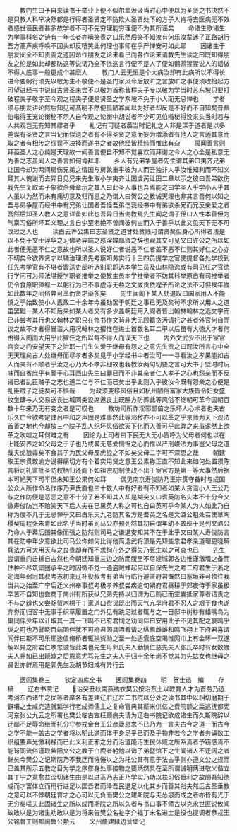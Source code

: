<!-- { "loadSidebar": true } -->
　　教门生曰予自来读书于举业上便不似尔辈汲汲当时心中便以为圣贤之书决然不是只教人科举决然都是行得者圣贤定不防欺人圣贤处下的方子人肯将去医病无不效者惑世诬民者甚多故学者不可不先穷理能穷理便不为其所诬矣
　　命诸生歌诸生为学事科名之诗有一年长者亦嘻笑责之曰乐然后笑不知汝有何乐汝辈迷了正路胡行吾方髙声疾呼唤不囬头却反嘻笑此何理也事师在乎严惮安可如此耶
　　因诸生于朋友间全不知责善之道因命作朋友之论来看已而各作论来请教先生读之曰既知得朋友之伦是如此却都防这等说话乃全不依这言行便不是人了便如鹦鹉猩猩说人的话做不得人底事一般更成个甚麽人
　　教门人云无恒是个大病汝却有此病所以不得长进今要躬行须先以敬为主不敬便不是圣门家风今后放旷之言放旷之事便须收拾起方可望进经书中说自古贤圣未尝不以敬为首称昔程夫子专以敬为学当时苏东坡只要打破程夫子敬字至今观之程夫子便是贤圣之学东坡不免于小人而无忌惮也
　　学者须与朋友讲论然后知见可髙明不然便孤陋寡闻以为好者却反是不好而不自知矣昔蔡伯喈得王充论衡秘不示人自今观之论衡中胡说者不少可见伯喈秘得没来头当时若与人共观岂无有知其缪者乎
　　礼记有可疑者葢当时记礼之人非是深于道者是以多差误有圣贤之言当记而误遗之者有不得圣贤之意而妄为増添者有他人之言适其意而取之者有相传之缪误不决择而遂书之者故他经皆精纯而惟此有杂
　　禹闻善言则拜葢圣人之心纯是天理故一闻善言便自不知不觉喜欢而拜谢之今人之心全是私意无为善之志虽闻人之善言如何肯拜耶
　　乡人有兄弟争屋者先生谓其弟曰夷齐兄弟让国今却为两间房伤兄弟之情国与房孰重乎彼为人而吾独非人乎汝惟知利而不知义耳其人愧谢而去异日见兄来先生取小学夷齐让国虞芮让田二章以示之彼曰吾弟欲伤我先生复取孟子象欲杀舜章示之其人曰此圣人事也吾焉能之曰学圣人乎学小人乎其人虽以为然而未有痛切意及归而思之乃谓人曰贺公之教诚天理也非其言吾何以知之吾与弟争屋而经书中有兄弟让国者吾怪吾弟伤我经书中有弟欲杀兄而兄反亲爱之者吾然后知圣人教人之意详备如此也吾异日当谢教焉先生闻之谓子侄曰人性本善但为气禀习俗所坏耳义理之言自少至老絶不曽闻彼何由而入于善乎以此又见天下无不可改过之人也
　　读白云许公集曰志圣贤之道甘处贫贱可谓贤矣但身心所得者浅是以不免于文士浮华之习佛老异端之惑淫媟鄙猥之辞也观其文可见又曰许公之所以如此者便无恶不仁之意故也所以圣人说好仁者说恶不仁者盖不恶不仁则其好仁之心亦不切矣今欲养贤才以辅治理须先考察知务实行十三四员提学之官使提督各处学校到任先考学官有不堪者罢送吏部听选别职即选本学生员及山林隐逸或有司见任之官徳行学问可为师法堪授学职者推举之使教生员本学推举者不妨其科举原自有司推举者仍令食原职俸禄一以躬行为已不事虚浮无益之文嵗贡依程子所论之法不可但挨年嵗如此数年之间俗弊可革而贤才渐多矣
　　先生闻阁下某人劾退叹曰国家用人不能慎之于始致使小人蠧政二十余年今虽劾罢于朝廷之事已无及矣茍不求所以用人之道虽罢黜一某人不知后来如某人者又有多少盖朝廷用入阁者皆出翰林翰林之选文字而已非尝考其行也又翰林之职只在修书作文茍非大无顾籍贪汚请托之甚者外官何自而议之故不才者得冒滥大用况翰林之擢惟在进士首数名耳二甲以后虽有大徳大才者何由得入阁而大用乎此擢任之所以每不得人而误天下也
　　内外文武少不出于宦官宫妾之门安望天下之治耶一门生失爱于继母有怨之之意先生责之曰观汝所言心中全无天理矣古人处继母而尽孝者多矣见于小学经书中者汝可一一寻看汝之孝果能如古人而亲有不顺者乎汝之心乃大不孝非细故也我教汝两句切要之言可大书于壁时时玩味而自省庶乎有警于心耳西山先生曰罪已而不非其亲者仁人孝子之心也怨亲而不反诸已者乱臣贼子之志也道二仁与不仁而已矣出乎此则入乎彼汝今既有怨亲之心便是乱臣贼子之徒矣可不惧哉
　　为政须变移风俗且如杭州陋俗富家大族皆令妇女盛妆坐肆与人交易送丧出城同类设席邀丧主既醉方防葬此等风俗不终朝可革今国朝百数十年来乃无有变之者是可叹也
　　教坊司所作淫邪鄙倍之乐坏人心术者也夫古乐久亡今欲考定律吕中和之声固是难事然此等邪秽亦不可以革之乎京师为天下观法首善之地也今却放三个院子乱人纪坏风俗欲天下化而入善可乎此弊之来虽逺然上欲革之吹嘘之耳何难之有
　　因论为上司者曰下民无大无小皆呼为父母者何也以在上能安养之如父母之于子也乃或畧无慈爱恻怛之心而惟以严刑峻法为事岂父母之道哉夫虎狼毒矣不食其子为民父母反虎狼之不如矣父母二字可不深思之哉
　　朝廷取王宗贯敇谕方说得痛切方有个着实用贤之意王公素称正直不知此来如何处置须陈言将司礼监批圣防权柄归还阁下如祖宗初制使政不出于宦官方是第一等大事然后祸本可絶天下可平但未知王公果何如耳
　　偶见南京寿俊防乃王宗贯守备时与成国公众人所作命名作序乃尹氏直也曰十数人中有好者有不知者如某人贪滥小人王公乃与之作防便是恶恶之意不十分了若不知其人却是糊突又曰耆英防名头本不十分今又做寿俊防岂不贻笑天下后人夫在已果英人称之可也自曰英可乎今某人为人如此乃自称为俊不几于无忌惮乎又曰白乐天九老防其名方是耆英之名是文潞公粗处若使臯陶稷契周程张朱肯如此名乎当时虽司马公亦预列然其初自谓年幼不敢班于是列文潞公乃命人于幕后图其像而强之防然则司马之谦退安知其不在于此乎又曰某人寿俊防言其在防中年少意欲比司马公你如何比得他简选武将须是先知些忠君孝亲道理更晓解兵法方可大用天与之良贵却弃而不求狥在外之得失乃死生以之可哀也已
　　先生尝谓重门击柝自古然也今朝廷知重三边之防而腹里不尽建城郭各边惟谨墩墙之备而住种不尽筑堡圏承平之时因循不觉一遇盗贼蜂起何以自保先生之考二府君生于浙之定海年弱冠其叔考志初来辽补役叔考有弟当行临行避匿府君慨然曰塞垣非可独往我当共之始至广宁后迁义州奉事叔考极孝养叔尝疾逾旬朔府君昼耕于郊夜侍于家虽极辛苦不自知也尝商于南州有所获纵兄弟先持以归谓为已贿已而空囊抵家尊者诘责之不与之辨也又尝賖贸木棉于丁家道口赀货既出而天气亢旱府君不忍人之艰于食也遂弃劵而归客中无事手织草履置之门外见有跣足过者辄与之一日邸中树杪有蜡嘴鸟为巢同伴少年以计取其一其一飞鸣不已府君悯之劝同伴曰安用此子不见其配之哀鸣乎纵之可也乃譬晓百端同伴犹不可府君因具酒肴请之纵焉雌雄和鸣飞翔上下府君喜谓同伴曰斯不可乐耶途值脩桥者辄捐赀助之至一处适囊底空竭惟网巾上有金环一双遂解以畀之府君仁孝忠诚皆此类也先生母郭氏夫人勤慎仁慈先夫人张氏卒时有女数嵗夫人养如已出既嫁之后恩意尤笃先生之夫人于归十余年尚不觉其为先姑女也继母之贤世亦鲜焉用是郭先生及胡节妇咸有异行云












　　医闾集巻三
　　钦定四库全书
　　医闾集巻四
　　明　贺士谘　编
　　存稿
　　辽右书院记
　　治癸丑秋南燕绣衣樊公按治东土以教育人才为首务乃选考河东西诸生之优等者庠各有差建辽右辽左二书院以分处之读书其中以相切磨期于僻壤之士咸克造就延学行老成师儒主之复命官典其薪米供亿之费院额之扁巡抚都宪河东张公九云之所署也樊公临古宜枉顾病夫请为辽右书院记欲成诸生而久斯院辞以迂鄙不足辱命继而托分守参戎金台王公彦箴恳求不已乃为一言夫古今之道一而古今之学不能一盖古之学者将以明此道而体于身足乎已而及乎物非若今之学者务诵数工织组要声光徼利禄而已此义利正邪之分而治道隆汚生民休戚之所系焉者予窃感焉不能茍同流俗谨取紫阳文公之教于白鹿者躬勉以诲子弟暨馆下之生闻诸人不迂阔之者鲜矣今樊公之记斯院乃不我迂而惓惓以之为托公其有意于法古乎则亦遵文公之规而已盖其所示五教之目为学之序修身处事接物之要炳然具在至所谓诚明两进敬义偕立其丁宁之意愈益深切诸生由是以进髙乃志正乃学实乃功以袪习俗趋利之故陋吾知徳成而才富体立而用行进足以匡吾君而泽吾民退足以化其乡而善其俗夫然后古圣垂教之意可以不悖朝廷育才之心可以无负而樊公之建斯院与夫怂惥而成之者亦皆有光于无穷矣嗟夫此固诸生之所以成而斯院之所以久者与书曰事不师古以克永世匪说攸闻故敢以是为诸生劝敢以是为将来告樊公名祉字介福丁未名进士是役也提调者叅戎王公铭督工则都阃鲁公勲云
　　义州脩建縁边营堡记
